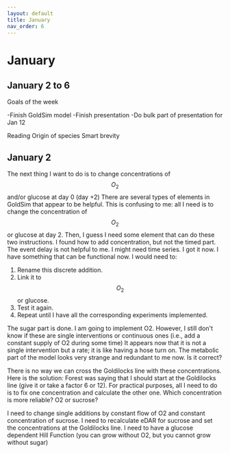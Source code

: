 ```yaml
---
layout: default
title: January
nav_order: 6
---
```


# January

## January 2 to 6

Goals of the week

-Finish GoldSim model
-Finish presentation
-Do bulk part of presentation for Jan 12

Reading
Origin of species
Smart brevity


## January 2
The next thing I want to do is to change concentrations of $$O_2$$ and/or glucose at day 0 (day +2)
There are several types of elements in GoldSim that appear to be helpful.
This is confusing to me: all I need is to change the concentration of $$O_2$$ or glucose at day 2.
Then, I guess I need some element that can do these two instructions. I found how to add 
concentration, but not the timed part.
The event delay is not helpful to me. I might need time series.
I got it now.
I have something that can be functional now. I would need to:
1. Rename this discrete addition.
2. Link it to $$O_2$$ or glucose.
3. Test it again.
4. Repeat until I have all the corresponding experiments implemented.

The sugar part is done. I am going to implement O2. However, I still don't know if these
are single interventions or continuous ones (i.e., add a constant supply of O2 during some time)
It appears now that it is not a single intervention but a rate; it is like having a hose turn on.
The metabolic part of the model looks very strange and redundant to me now. Is it correct?

There is no way we can cross the Goldilocks line with these concentrations. Here is the solution:
Forest was saying that I should start at the Goldilocks line (give it or take a factor 6 or 12). For
practical purposes, all I need to do is to fix one concentration and calculate the other one. Which
concentration is more reliable? O2 or sucrose?

I need to change single additions by constant flow of O2 and constant concentration of sucrose.
I need to recalculate eDAR for sucrose and set the concentrations at the Goldilocks line.
I need to have a glucose dependent Hill Function (you can grow without O2, but you cannot grow
without sugar)